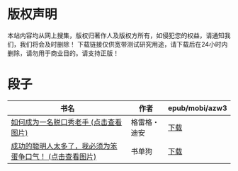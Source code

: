 # 版权声明

本站内容均从网上搜集，版权归著作人及版权方所有，如侵犯您的权益，请通知我们，我们将会及时删除！ 下载链接仅供宽带测试研究用途，请下载后在24小时内删除，请勿用于商业目的。请支持正版！

# 段子

| 书名 | 作者 | epub/mobi/azw3 |
| --- | --- | --- |
| [如何成为一名脱口秀老手 (点击查看图片)](https://www.dushupai.com/attachment/2024/06/09/8d24c5c309c9af20.jpg) | 格雷格・迪安 | [下载](https://url89.ctfile.com/f/31084289-1356985621-257d5f?p=8866) |
| [成功的聪明人太多了，我必须为笨蛋争口气！ (点击查看图片)](https://www.dushupai.com/attachment/2024/06/06/2f7a3ee676730882.jpg) | 书单狗 | [下载](https://url89.ctfile.com/f/31084289-1357032904-86dc17?p=8866) |
